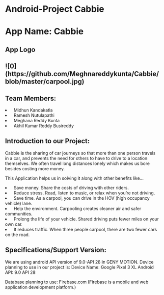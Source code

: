 # Android-Project Cabbie
<h1>App Name: Cabbie</h1>
<h2>App Logo<h2>
 ![0](https://github.com/Meghnareddykunta/Cabbie/blob/master/carpool.jpg)
<h2>Team Members:</h2>
  <li>&nbsp  Midhun Kandakatla</li>
  <li>&nbsp  Ramesh Nutulapathi</li>
  <li>&nbsp  Meghana Reddy Kunta</li>
  <li>&nbsp  Akhil Kumar Reddy Busireddy</li>
 <h2> Introduction to our Project:</h2>
<p>Cabbie is the sharing of car journeys so that more than one person travels in a car, and prevents the need for others to have to drive to a location themselves. We often travel long distances lonely which makes us bore besides costing more money.</p>
<p>This Application helps us in solving it along with other benefits like...
  <li>&nbsp  Save money. Share the costs of driving with other riders.</li>
  <li>&nbsp  Reduce stress. Read, listen to music, or relax when you’re not driving.</li>
  <li>&nbsp  Save time. As a carpool, you can drive in the HOV (high occupancy vehicle) lane.</li>
  <li>&nbsp  Help the environment. Carpooling creates cleaner air and safer communities.</li>
  <li>&nbsp  Prolong the life of your vehicle. Shared driving puts fewer miles on your own car.</li>
  <li>&nbsp  It reduces traffic. When three people carpool, there are two fewer cars on the road.</li>
</p>
 <h2>Specifications/Support Version:</h2>

<p>We are using android API version of 9.0-API 28 in GENY MOTION. 
Device planning to use in our project is:
Device Name: Google Pixel 3 XL
Android API: 9.0 API 28
</p>
 Database planning to use: Firebase.com (Firebase is a mobile and web application development platform.)
